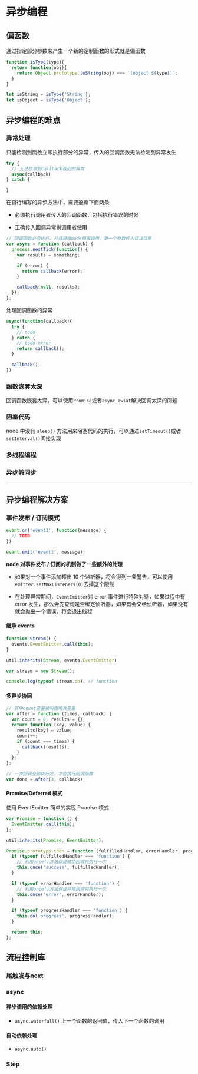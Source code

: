 # 异步编程

## 偏函数

通过指定部分参数来产生一个新的定制函数的形式就是偏函数

```js
function isType(type){
  return function(obj){
    return Object.prototype.toString(obj) === `[object ${type}]`;
  }
}

let isString = isType('String');
let isObject = isType('Object');
```

## 异步编程的难点

### 异常处理

只能检测到函数立即执行部分的异常，传入的回调函数无法检测到异常发生

```js
try {
  // 无法检测到callback返回的异常
  async(callback)
} catch {

}
```

在自行编写的异步方法中，需要遵循下面两条

- 必须执行调用者传入的回调函数，包括执行错误的时候

- 正确传入回调异常供调用者使用

```js
// 回调函数必须执行，并且遵循node错误调用，第一个参数传入错误信息
var async = function (callback) {
  process.nextTick(function() {
    var results = something;

    if (error) {
      return callback(error);
    }

    callback(null, results);
  });
};
```

处理回调函数的异常

```js
async(function(callback){
  try {
    // todo
  } catch {
    // todo error
    return callback();
  }

  callback();
})
```

### 函数嵌套太深

回调函数嵌套太深，可以使用`Promise`或者`async awiat`解决回调太深的问题

### 阻塞代码

node 中没有 `sleep()` 方法用来阻塞代码的执行，可以通过`setTimeout()`或者`setInterval()`间接实现

### 多线程编程

### 异步转同步

---

## 异步编程解决方案

### 事件发布 / 订阅模式

```js
event.on('event1', function(message) {
  // TODO
})

event.emit('event1', message);
```

**node 对事件发布 / 订阅的机制做了一些额外的处理**

- 如果对一个事件添加超出 10 个监听器，将会得到一条警告，可以使用`emitter.setMaxListeners(0)`去掉这个限制

- 在处理异常期间，`EventEmitter`对 error 事件进行特殊对待，如果过程中有 error 发生，那么会先查询是否绑定侦听器，如果有会交给侦听器，如果没有就会抛出一个错误，将会退出线程

#### 继承 events

```js
function Stream() {
  events.EventEmitter.call(this);
}

util.inherits(Stream, events.EventEmitter)

var stream = new Stream();

console.log(typeof stream.on); // function
```

#### 多异步协同

```js
// 其中count变量被叫做哨兵变量
var after = function (times, callback) {
  var count = 0, results = {};
  return function (key, value) {
    results[key] = value;
    count++;
    if (count === times) {
      callback(results);
    }
  };
};

// 一次回调全部执行完，才会执行回调函数
var done = after(3, callback);
```

#### Promise/Deferred 模式

使用 EventEmitter 简单的实现 Promise 模式

```js
var Promise = function () {
  EventEmitter.call(this);
};

util.inherits(Promise, EventEmitter);

Promise.prototype.then = function (fulfilledHandler, errorHandler, progressHandler) {
  if (typeof fulfilledHandler === 'function') {
    // 利用once()方法保证成功回调只执行一次
    this.once('success', fulfilledHandler);
  }

  if (typeof errorHandler === 'function') {
    // 利用once()方法保证异常回调只执行一次
    this.once('error', errorHandler);
  }

  if (typeof progressHandler === 'function') {
    this.on('progress', progressHandler);
  }

  return this;
};
```

## 流程控制库

### 尾触发与next

### async

#### 异步调用的依赖处理

- `async.waterfall()` 上一个函数的返回值，传入下一个函数的调用

#### 自动依赖处理 

- `async.auto()` 

### Step
